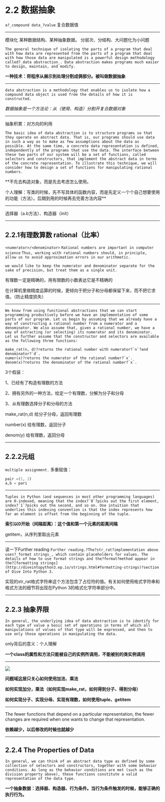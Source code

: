 # 2.2 数据抽象
`a?_compound data_?value`
复合数据值

---
模块化
某种数据结构、某种抽象数据。
分层次、分结构、大问题化为小问题

`The general technique of isolating the parts of a program that deal with how data are represented from the parts of a program that deal with how those data are manipulated is a powerful design methodology called?_data abstraction_. Data abstraction makes programs much easier to design, maintain, and modify.`

**一种技术：将程序从展示到处理分割成俩部分。被叫做数据抽象**

---

`data abstraction is a methodology that enables us to isolate how a compound data object is used from the details of how it is constructed.`

*数据抽象是一个方法论：从（使用、构造）分割开复合数据对象*

---

抽象积累：对方向的利用

```The basic idea of data abstraction is to structure programs so that they operate on abstract data. That is, our programs should use data in such a way as to make as few assumptions about the data as possible. At the same time, a concrete data representation is defined, independently of the programs that use the data. The interface between these two parts of our system will be a set of functions, called selectors and constructors, that implement the abstract data in terms of the concrete representation. To illustrate this technique, we will consider how to design a set of functions for manipulating rational numbers.```

**不先去构造对象，而是先去考虑怎么使用。

个人理解：写类的时候，先不写具体的函数内容，而是先定义一个个自己想要使用的功能（方法）。后期到用的时候再去完善方法内容**

---

选择器（a.b方法）、构造器（init）

---

## 2.2.1有理数算数 rational（比率）
`<numerator>/<denominator>`
`Rational numbers are important in computer science`
`Thus, working with rational numbers should, in principle, allow us to avoid approximation errors in our arithmetic.`

```we would like to keep the numerator and denominator separate for the sake of precision, but treat them as a single unit.```

有理数一定是精确的，用有限数的小数表达它是不精确的

在计算机里做精度运算的时候，更倾向于把分子和分母都保留下来，而不把它求值。（防止精度损失）

---

```
We know from using functional abstractions that we can start programming productively before we have an implementation of some parts of our program. Let us begin by assuming that we already have a way of constructing a rational number from a numerator and a denominator. We also assume that, given a rational number, we have a way of extracting (or selecting) its numerator and its denominator. Let us further assume that the constructor and selectors are available as the following three functions:

make_rat(n, d)?returns the rational number with numerator?`n`?and denominator?`d`.
numer(x)?returns the numerator of the rational number?`x`.
denom(x)?returns the denominator of the rational number?`x`.
```

3个假装：

1、已经有了构造有理数的方法

2、拥有另外的一种方法，给定一个有理数，分解为分子和分母

3、从有理数选择分子和分母的方法

make_rat(n,d) 给分子分母，返回有理数

number(x) 给有理数，返回分子

denom(y) 给有理数，返回分母

---

## 2.2.2元组
`multiple assignment.`
多重赋值：
``` python
pair =(1, 2)
a,b = pari
```

---

```Tuples in Python (and sequences in most other programming languages) are 0-indexed, meaning that the index?`0`?picks out the first element, index?`1`?picks out the second, and so on. One intuition that underlies this indexing convention is that the index represents how far an element is offset from the beginning of the tuple.```

**索引以0开始（间隔距离）：这个值和第一个元素的距离间隔**

getitem，从序列里取出元素

---

读一下Further reading
`Further reading.?The?str_rat?implementation above uses?_format strings_, which contain placeholders for values. The details of how to use format strings and the?format?method appear in the?[formatting strings](http://diveintopython3.ep.io/strings.html#formatting-strings)?section of Dive Into Python 3.`

实现的str_rat格式字符串这个方法包含了占位符的值。有关如何使用格式字符串和格式方法的细节将出现在Python 3的格式化字符串部分中。

---

## 2.2.3 抽象界限
```In general, the underlying idea of data abstraction is to identify for each type of value a basic set of operations in terms of which all manipulations of values of that type will be expressed, and then to use only those operations in manipulating the data.```

only背后的意义：个人理解

**一个class的属性和方法只能被自己的实例所调用，不能被别的类实例调用**

---

![](https://wizardforcel.gitbooks.io/sicp-in-python/content/img/barriers.png)

**问题域这层只关心如何使用加法、乘法**

**如何实现加分，乘法（如何实现make_rat，如何得到分子、得到分母）**

**如何实现分子、实现分母、实现有理数，如何使用tuple、getitem**

---

The fewer functions that depend on a particular representation, the fewer changes are required when one wants to change that representation.

**依赖越少，以后修改的时候也就越少**

---

## 2.2.4 The Properties of Data
```In general, we can think of an abstract data type as defined by some collection of selectors and constructors, together with some behavior conditions. As long as the behavior conditions are met (such as the division property above), these functions constitute a valid representation of the data type.```

**一个抽象数据：选择器、构造器、行为条件。当行为条件触发的时候，能够正确的执行行为。**

